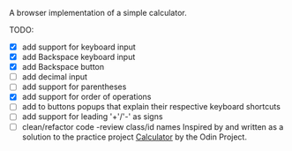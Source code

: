 A browser implementation of a simple calculator.

TODO:
- [x] add support for keyboard input
- [x] add Backspace keyboard input
- [x] add Backspace button
- [ ] add decimal input
- [ ] add support for parentheses
- [x] add support for order of operations
- [ ] add to buttons popups that explain their respective keyboard shortcuts
- [ ] add support for leading '+'/'-' as signs
- [ ] clean/refactor code
    -review class/id names
Inspired by and written as a solution to the practice project
[Calculator](https://www.theodinproject.com/courses/web-development-101/lessons/calculator) by the Odin Project.
